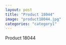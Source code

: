 ```yaml
---
layout: post
title: "Product 18044"
image: "product18044.jpg"
categories: "category1"
---
```

Product 18044

